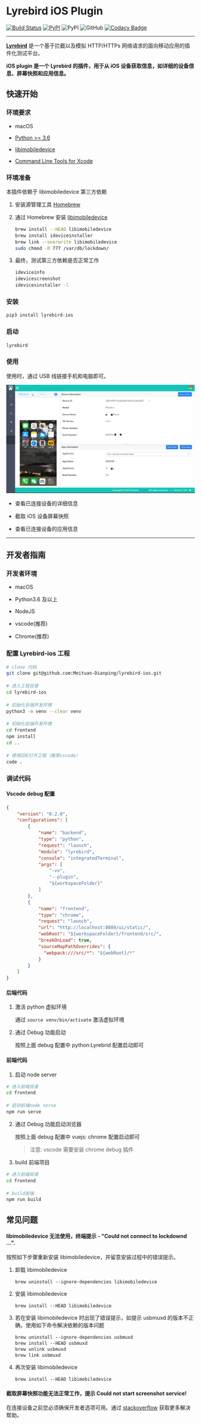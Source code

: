# Lyrebird iOS Plugin

[![Build Status](https://travis-ci.org/Meituan-Dianping/lyrebird-ios.svg?branch=master)](https://travis-ci.org/Meituan-Dianping/lyrebird-ios)
[![PyPI](https://img.shields.io/pypi/v/lyrebird-ios.svg)](https://pypi.python.org/pypi/lyrebird-ios)
![PyPI](https://img.shields.io/pypi/pyversions/lyrebird-ios.svg)
![GitHub](https://img.shields.io/github/license/meituan/lyrebird-ios.svg)
[![Codacy Badge](https://api.codacy.com/project/badge/Grade/25eaa2cd08a34cad966a271cf0c2f910)](https://www.codacy.com/manual/Lyrebird/lyrebird-ios?utm_source=github.com&utm_medium=referral&utm_content=Meituan-Dianping/lyrebird-ios&utm_campaign=Badge_Grade)

---

**[Lyrebird](https://github.com/Meituan-Dianping/lyrebird)**
是一个基于拦截以及模拟 HTTP/HTTPs 网络请求的面向移动应用的插件化测试平台。

**iOS plugin 是一个 Lyrebird 的插件，用于从 iOS 设备获取信息，如详细的设备信息、屏幕快照和应用信息。**

## 快速开始

### 环境要求

- macOS

- [Python >= 3.6](https://www.python.org/downloads/release/python-360/)

- [libimobiledevice](https://github.com/libimobiledevice/libimobiledevice)

- [Command Line Tools for Xcode](https://developer.apple.com/download/more/)

### 环境准备

本插件依赖于 libimobiledevice 第三方依赖

1. 安装源管理工具 [Homebrew](https://brew.sh/)

1. 通过 Homebrew 安装 [libimobiledevice](https://github.com/libimobiledevice/libimobiledevice)

   ```bash
   brew install --HEAD libimobiledevice
   brew install ideviceinstaller
   brew link --overwrite libimobiledevice
   sudo chmod -R 777 /var/db/lockdown/
   ```

1. 最终，测试第三方依赖是否正常工作

   ```bash
   ideviceinfo
   idevicescreenshot
   idevicesinstaller -l
   ```

### 安装

```bash
pip3 install lyrebird-ios
```

### 启动

```bash
lyrebird
```

### 使用

使用时，通过 USB 线链接手机和电脑即可。

![Home Page](./image/iOS.png)

- 查看已连接设备的详细信息

- 截取 iOS 设备屏幕快照

- 查看已连接设备的应用信息

---

## 开发者指南

### 开发者环境

- macOS

- Python3.6 及以上

- NodeJS

- vscode(推荐)

- Chrome(推荐)

### 配置 Lyrebird-ios 工程

```bash
# clone 代码
git clone git@github.com:Meituan-Dianping/lyrebird-ios.git

# 进入工程目录
cd lyrebird-ios

# 初始化后端开发环境
python3 -m venv --clear venv

# 初始化前端开发环境
cd frontend
npm install
cd ..

# 使用IDE打开工程（推荐vscode）
code .
```

### 调试代码

#### Vscode debug 配置

```JSON
{
    "version": "0.2.0",
    "configurations": [
        {
            "name": "backend",
            "type": "python",
            "request": "launch",
            "module": "lyrebird",
            "console": "integratedTerminal",
            "args": [
                "-vv",
                "--plugin",
                "${workspaceFolder}"
            ]
        },
        {
            "name": "frontend",
            "type": "chrome",
            "request": "launch",
            "url": "http://localhost:8080/ui/static/",
            "webRoot": "${workspaceFolder}/frontend/src/",
            "breakOnLoad": true,
            "sourceMapPathOverrides": {
              "webpack:///src/*": "${webRoot}/*"
            }
        }
    ]
}
```

#### 后端代码

1. 激活 python 虚拟环境

   通过 `source venv/bin/activate` 激活虚拟环境

2. 通过 Debug 功能启动

   按照上面 debug 配置中 python:Lyrebrid 配置启动即可

#### 前端代码

1. 启动 node server

```bash
# 进入前端目录
cd frontend

# 启动前端node serve
npm run serve
```

2. 通过 Debug 功能启动浏览器

   按照上面 debug 配置中 vuejs: chrome 配置启动即可

   > 注意: vscode 需要安装 chrome debug 插件

3. build 前端项目

```bash
# 进入前端目录
cd frontend

# build前端
npm run build
```

## 常见问题

#### libimobiledevice 无法使用，终端提示 - "Could not connect to lockdownd ...".

按照如下步骤重新安装 libimobiledevice，并留意安装过程中的错误提示。

1. 卸载 libimobiledevice

   ```
   brew uninstall --ignore-dependencies libimobiledevice
   ```

1. 安装 libimobiledevice

   ```
   brew install --HEAD libimobiledevice
   ```

1. 若在安装 libimobiledevice 时出现了错误提示，如提示 usbmuxd 的版本不正确，使用如下命令解决依赖的版本问题

   ```
   brew uninstall --ignore-dependencies usbmuxd
   brew install --HEAD usbmuxd
   brew unlink usbmuxd
   brew link usbmuxd
   ```

1. 再次安装 libimobiledevice

   ```
   brew install --HEAD libimobiledevice
   ```

#### 截取屏幕快照功能无法正常工作，提示 Could not start screenshot service!

在连接设备之前您必须确保开发者选项可用。通过 [stackoverflow](https://stackoverflow.com/questions/30736932/xcode-error-could-not-find-developer-disk-image) 获取更多解决帮助。

